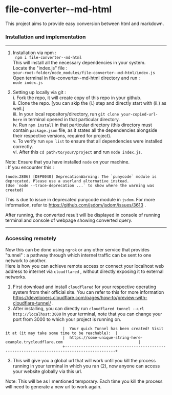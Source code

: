 # file-converter--md-html

This project aims to provide easy conversion between html and markdown.

### Installation and implementation

---

1. Installation via npm :  
   ` npm i file-converter--md-html`  
   This will install all the necessary dependencies in your system.  
   Locate the "index.js" file :  
   `your-root-folder/node_modules/file-converter--md-html/index.js`  
   Open terminal in file-converter--md-html directory and run :  
   `node index.js`

2. Setting up locally via git :  
   i. Fork the repo, it will create copy of this repo in your github.  
   ii. Clone the repo. [you can skip the (i.) step and directly start with (ii.) as well.]  
   iii. In your local repository/directory, run `git clone your-copied-url-here` in terminal opened in that particular directory.  
   iv. Run `npm install` in that particular directory (this directory must contain `package.json` file, as it states all the dependencies alongside their respective versions, required for project).  
   v. To verify run `npm list` to ensure that all dependencies were installed correctly.  
   vi. After this `cd path/to/your/project` and run `node index.js`.

Note: Ensure that you have installed `node` on your machine.  
 : If you encounter this :


    (node:2806) [DEP0040] DeprecationWarning: The `punycode` module is deprecated. Please use a userland alternative instead.
    (Use `node --trace-deprecation ...` to show where the warning was created)



This is due to issue in deprecated punycode module in `jsdom`.
For more information, refer to https://github.com/jsdom/jsdom/issues/3613 .

After running, the converted result will be displayed in console of running terminal and console of webpage showing converted query.

---

### Accessing remotely

Now this can be done using `ngrok` or any other service that provides "tunnel" : a pathway through which internel traffic can be sent to one network to another.  
Here is how you can achieve remote access or connect your localhost web address to internet via `cloudflared` , without directly exposing it to external networks.   
1. First download and install ``` cloudflared ```  for your respective operating system from their official site. You can refer to this for more information https://developers.cloudflare.com/pages/how-to/preview-with-cloudflare-tunnel/ .   
2. After installing, you can directly run ``` cloudflared tunnel --url http://localhost:3000 ``` in your terminal, note that you can change your port from 3000 to which your project is running on.   
```                      +--------------------------------------------------------------------------------------------+
                         |  Your quick Tunnel has been created! Visit it at (it may take some time to be reachable):  |
                         |  https://some-unique-string-here-example.trycloudflare.com                                 |
                         +--------------------------------------------------------------------------------------------+
```    
3. This will give you a global url that will work until you kill the process running in your terminal in which you ran (2), now anyone can access your website globally via this url.   

Note: This will be as I mentioned temporary. Each time you kill the process will need to generate a new url to work again.   
